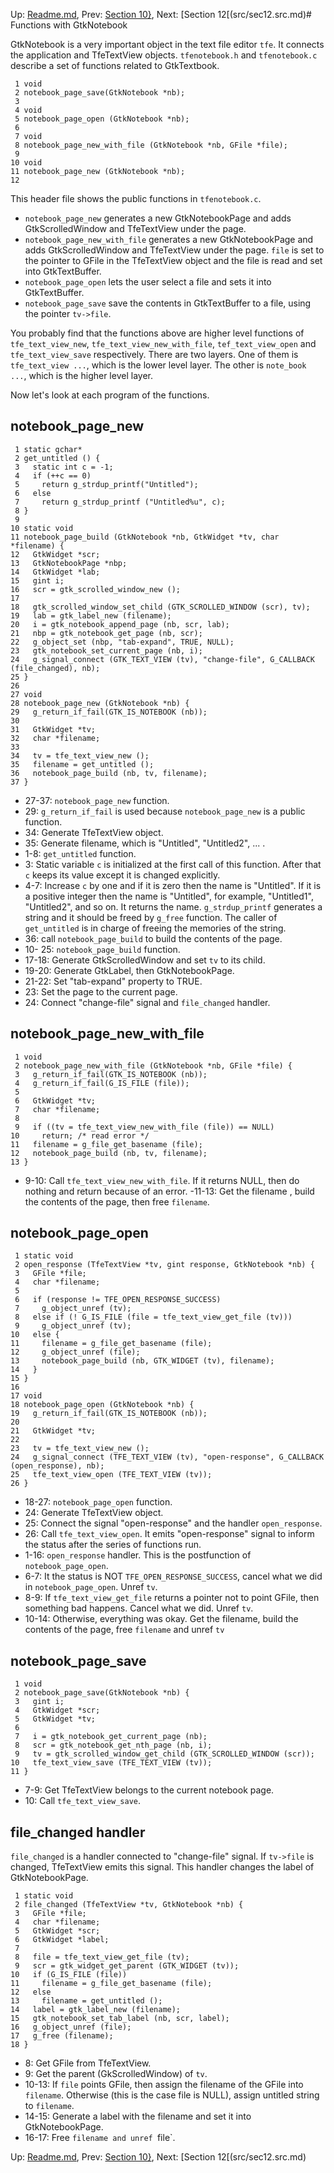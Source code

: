 Up: [Readme.md](src/Readme.md),  Prev: [Section 10}](src/sec10.src.md), Next: [Section 12[(src/sec12.src.md)# Functions with GtkNotebook

GtkNotebook is a very important object in the text file editor `tfe`.
It connects the application and TfeTextView objects.
`tfenotebook.h` and `tfenotebook.c` describe a set of functions related to GtkTextbook.

     1 void
     2 notebook_page_save(GtkNotebook *nb);
     3 
     4 void
     5 notebook_page_open (GtkNotebook *nb);
     6 
     7 void
     8 notebook_page_new_with_file (GtkNotebook *nb, GFile *file);
     9 
    10 void
    11 notebook_page_new (GtkNotebook *nb);
    12 

This header file shows the public functions in `tfenotebook.c`.

- `notebook_page_new` generates a new GtkNotebookPage and adds GtkScrolledWindow and TfeTextView under the page.
- `notebook_page_new_with_file` generates a new GtkNotebookPage and adds GtkScrolledWindow and TfeTextView under the page. `file` is set to the pointer to GFile in the TfeTextView object and the file is read and set into GtkTextBuffer.
- `notebook_page_open` lets the user select a file and sets it into GtkTextBuffer.
- `notebook_page_save` save the contents in GtkTextBuffer to a file, using the pointer `tv->file`.

You probably find that the functions above are higher level functions of `tfe_text_view_new`, `tfe_text_view_new_with_file`, `tef_text_view_open` and `tfe_text_view_save` respectively.
There are two layers.
One of them is `tfe_text_view ...`, which is the lower level layer.
The other is `note_book ...`, which is the higher level layer.

Now let's look at each program of the functions.

## notebook\_page\_new

     1 static gchar*
     2 get_untitled () {
     3   static int c = -1;
     4   if (++c == 0) 
     5     return g_strdup_printf("Untitled");
     6   else
     7     return g_strdup_printf ("Untitled%u", c);
     8 }
     9 
    10 static void
    11 notebook_page_build (GtkNotebook *nb, GtkWidget *tv, char *filename) {
    12   GtkWidget *scr;
    13   GtkNotebookPage *nbp;
    14   GtkWidget *lab;
    15   gint i;
    16   scr = gtk_scrolled_window_new ();
    17 
    18   gtk_scrolled_window_set_child (GTK_SCROLLED_WINDOW (scr), tv);
    19   lab = gtk_label_new (filename);
    20   i = gtk_notebook_append_page (nb, scr, lab);
    21   nbp = gtk_notebook_get_page (nb, scr);
    22   g_object_set (nbp, "tab-expand", TRUE, NULL);
    23   gtk_notebook_set_current_page (nb, i);
    24   g_signal_connect (GTK_TEXT_VIEW (tv), "change-file", G_CALLBACK (file_changed), nb);
    25 }
    26 
    27 void
    28 notebook_page_new (GtkNotebook *nb) {
    29   g_return_if_fail(GTK_IS_NOTEBOOK (nb));
    30 
    31   GtkWidget *tv;
    32   char *filename;
    33 
    34   tv = tfe_text_view_new ();
    35   filename = get_untitled ();
    36   notebook_page_build (nb, tv, filename);
    37 }

- 27-37: `notebook_page_new` function.
- 29: `g_return_if_fail` is used because `notebook_page_new` is a public function.
- 34: Generate TfeTextView object.
- 35: Generate filename, which is "Untitled", "Untitled2", ... .
- 1-8: `get_untitled` function.
- 3: Static variable `c` is initialized at the first call of this function. After that `c` keeps its value except it is changed explicitly.
- 4-7: Increase `c` by one and if it is zero then the name is "Untitled". If it is a positive integer then the name is "Untitled<the integer>", for example, "Untitled1", "Untitled2", and so on.
It returns the name.
`g_strdup_printf` generates a string and it should be freed by `g_free` function.
The caller of `get_untitled` is in charge of freeing the memories of the string.
- 36: call `notebook_page_build` to build the contents of the page.
- 10- 25: `notebook_page_build` function.
- 17-18: Generate GtkScrolledWindow and set `tv` to its child.
- 19-20: Generate GtkLabel, then GtkNotebookPage.
- 21-22: Set "tab-expand" property to TRUE.
- 23: Set the page to the current page.
- 24: Connect "change-file" signal and `file_changed` handler.

## notebook\_page\_new\_with\_file

     1 void
     2 notebook_page_new_with_file (GtkNotebook *nb, GFile *file) {
     3   g_return_if_fail(GTK_IS_NOTEBOOK (nb));
     4   g_return_if_fail(G_IS_FILE (file));
     5 
     6   GtkWidget *tv;
     7   char *filename;
     8 
     9   if ((tv = tfe_text_view_new_with_file (file)) == NULL)
    10     return; /* read error */
    11   filename = g_file_get_basename (file);
    12   notebook_page_build (nb, tv, filename);
    13 }

- 9-10: Call `tfe_text_view_new_with_file`.
If it returns NULL, then do nothing and return because of an error.
-11-13: Get the filename , build the contents of the page, then free `filename`.

## notebook\_page\_open

     1 static void
     2 open_response (TfeTextView *tv, gint response, GtkNotebook *nb) {
     3   GFile *file;
     4   char *filename;
     5 
     6   if (response != TFE_OPEN_RESPONSE_SUCCESS)
     7     g_object_unref (tv);
     8   else if (! G_IS_FILE (file = tfe_text_view_get_file (tv)))
     9     g_object_unref (tv);
    10   else {
    11     filename = g_file_get_basename (file);
    12     g_object_unref (file);
    13     notebook_page_build (nb, GTK_WIDGET (tv), filename);
    14   }
    15 }
    16 
    17 void
    18 notebook_page_open (GtkNotebook *nb) {
    19   g_return_if_fail(GTK_IS_NOTEBOOK (nb));
    20 
    21   GtkWidget *tv;
    22 
    23   tv = tfe_text_view_new ();
    24   g_signal_connect (TFE_TEXT_VIEW (tv), "open-response", G_CALLBACK (open_response), nb);
    25   tfe_text_view_open (TFE_TEXT_VIEW (tv));
    26 }

- 18-27: `notebook_page_open` function.
- 24: Generate TfeTextView object.
- 25: Connect the signal "open-response" and the handler `open_response`.
- 26: Call `tfe_text_view_open`.
It emits "open-response" signal to inform the status after the series of functions run.
- 1-16: `open_response` handler.
This is the postfunction of `notebook_page_open`.
- 6-7: It the status is NOT `TFE_OPEN_RESPONSE_SUCCESS`, cancel what we did in `notebook_page_open`.
Unref `tv`.
- 8-9: If `tfe_text_view_get_file` returns a pointer not to point GFile, then something bad happens. Cancel what we did. Unref `tv`.
- 10-14: Otherwise, everything was okay.
Get the filename, build the contents of the page, free `filename` and unref `tv`

## notebook\_page\_save

     1 void
     2 notebook_page_save(GtkNotebook *nb) {
     3   gint i;
     4   GtkWidget *scr;
     5   GtkWidget *tv;
     6 
     7   i = gtk_notebook_get_current_page (nb);
     8   scr = gtk_notebook_get_nth_page (nb, i);
     9   tv = gtk_scrolled_window_get_child (GTK_SCROLLED_WINDOW (scr));
    10   tfe_text_view_save (TFE_TEXT_VIEW (tv));
    11 }

- 7-9: Get TfeTextView belongs to the current notebook page.
- 10: Call `tfe_text_view_save`.

## file\_changed handler

`file_changed` is a handler connected to "change-file" signal.
If `tv->file` is changed, TfeTextView emits this signal.
This handler changes the label of GtkNotebookPage.

     1 static void
     2 file_changed (TfeTextView *tv, GtkNotebook *nb) {
     3   GFile *file;
     4   char *filename;
     5   GtkWidget *scr;
     6   GtkWidget *label;
     7 
     8   file = tfe_text_view_get_file (tv);
     9   scr = gtk_widget_get_parent (GTK_WIDGET (tv));
    10   if (G_IS_FILE (file))
    11     filename = g_file_get_basename (file);
    12   else
    13     filename = get_untitled ();
    14   label = gtk_label_new (filename);
    15   gtk_notebook_set_tab_label (nb, scr, label);
    16   g_object_unref (file);
    17   g_free (filename);
    18 }

- 8: Get GFile from TfeTextView.
- 9: Get the parent (GkScrolledWindow) of `tv`.
- 10-13: If `file` points GFile, then assign the filename of the GFile into `filename`.
Otherwise (this is the case file is NULL), assign untitled string to `filename`.
- 14-15: Generate a label with the filename and set it into GtkNotebookPage.
- 16-17: Free `filename and unref `file`.


Up: [Readme.md](src/Readme.md),  Prev: [Section 10}](src/sec10.src.md), Next: [Section 12[(src/sec12.src.md)